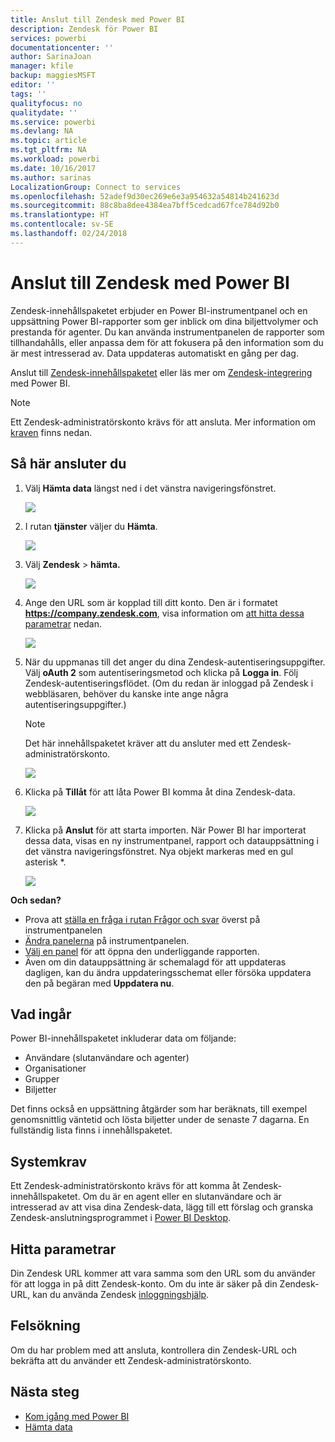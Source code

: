 ```yaml
---
title: Anslut till Zendesk med Power BI
description: Zendesk för Power BI
services: powerbi
documentationcenter: ''
author: SarinaJoan
manager: kfile
backup: maggiesMSFT
editor: ''
tags: ''
qualityfocus: no
qualitydate: ''
ms.service: powerbi
ms.devlang: NA
ms.topic: article
ms.tgt_pltfrm: NA
ms.workload: powerbi
ms.date: 10/16/2017
ms.author: sarinas
LocalizationGroup: Connect to services
ms.openlocfilehash: 52adef9d30ec269e6e3a954632a54814b241623d
ms.sourcegitcommit: 88c8ba8dee4384ea7bff5cedcad67fce784d92b0
ms.translationtype: HT
ms.contentlocale: sv-SE
ms.lasthandoff: 02/24/2018
---
```

# <a name="connect-to-zendesk-with-power-bi"></a>Anslut till Zendesk med Power BI
Zendesk-innehållspaketet erbjuder en Power BI-instrumentpanel och en uppsättning Power BI-rapporter som ger inblick om dina biljettvolymer och prestanda för agenter. Du kan använda instrumentpanelen de rapporter som tillhandahålls, eller anpassa dem för att fokusera på den information som du är mest intresserad av.  Data uppdateras automatiskt en gång per dag. 

Anslut till [Zendesk-innehållspaketet](https://app.powerbi.com/getdata/services/zendesk) eller läs mer om [Zendesk-integrering](https://powerbi.microsoft.com/integrations/zendesk) med Power BI.

>[!NOTE]
>Ett Zendesk-administratörskonto krävs för att ansluta. Mer information om [kraven](#Requirements) finns nedan.

## <a name="how-to-connect"></a>Så här ansluter du
1. Välj **Hämta data** längst ned i det vänstra navigeringsfönstret.
   
   ![](media/service-connect-to-zendesk/pbi_getdata.png)
2. I rutan **tjänster** väljer du **Hämta**.
   
   ![](media/service-connect-to-zendesk/pbi_getservices.png) 
3. Välj **Zendesk** \> **hämta.**
   
   ![](media/service-connect-to-zendesk/zendesk.png)
4. Ange den URL som är kopplad till ditt konto. Den är i formatet **https://company.zendesk.com**, visa information om [att hitta dessa parametrar](#FindingParams) nedan.
   
   ![](media/service-connect-to-zendesk/pbi_zendeskconnect.png)
5. När du uppmanas till det anger du dina Zendesk-autentiseringsuppgifter.  Välj **oAuth 2** som autentiseringsmetod och klicka på **Logga in**. Följ Zendesk-autentiseringsflödet. (Om du redan är inloggad på Zendesk i webbläsaren, behöver du kanske inte ange några autentiseringsuppgifter.)
   
   > [!NOTE]
   > Det här innehållspaketet kräver att du ansluter med ett Zendesk-administratörskonto. 
   > 
   > 
   
   ![](media/service-connect-to-zendesk/pbi_zendesksignin.png)
6. Klicka på **Tillåt** för att låta Power BI komma åt dina Zendesk-data.
   
   ![](media/service-connect-to-zendesk/zendesk2.jpg)
7. Klicka på **Anslut** för att starta importen. När Power BI har importerat dessa data, visas en ny instrumentpanel, rapport och datauppsättning i det vänstra navigeringsfönstret. Nya objekt markeras med en gul asterisk \*.
   
   ![](media/service-connect-to-zendesk/pbi_zendeskdash.png)

**Och sedan?**

* Prova att [ställa en fråga i rutan Frågor och svar](power-bi-q-and-a.md) överst på instrumentpanelen
* [Ändra panelerna](service-dashboard-edit-tile.md) på instrumentpanelen.
* [Välj en panel](service-dashboard-tiles.md) för att öppna den underliggande rapporten.
* Även om din datauppsättning är schemalagd för att uppdateras dagligen, kan du ändra uppdateringsschemat eller försöka uppdatera den på begäran med **Uppdatera nu**.

## <a name="whats-included"></a>Vad ingår
Power BI-innehållspaketet inkluderar data om följande:  

* Användare (slutanvändare och agenter)  
* Organisationer  
* Grupper  
* Biljetter  

Det finns också en uppsättning åtgärder som har beräknats, till exempel genomsnittlig väntetid och lösta biljetter under de senaste 7 dagarna. En fullständig lista finns i innehållspaketet.

<a name="Requirements"></a>

## <a name="system-requirements"></a>Systemkrav
Ett Zendesk-administratörskonto krävs för att komma åt Zendesk-innehållspaketet. Om du är en agent eller en slutanvändare och är intresserad av att visa dina Zendesk-data, lägg till ett förslag och granska Zendesk-anslutningsprogrammet i [Power BI Desktop](desktop-connect-to-data.md).

<a name="FindingParams"></a>

## <a name="finding-parameters"></a>Hitta parametrar
Din Zendesk URL kommer att vara samma som den URL som du använder för att logga in på ditt Zendesk-konto. Om du inte är säker på din Zendesk-URL, kan du använda Zendesk [inloggningshjälp](https://www.zendesk.com/login/).

## <a name="troubleshooting"></a>Felsökning
Om du har problem med att ansluta, kontrollera din Zendesk-URL och bekräfta att du använder ett Zendesk-administratörskonto.

## <a name="next-steps"></a>Nästa steg
* [Kom igång med Power BI](service-get-started.md)
* [Hämta data](service-get-data.md)

